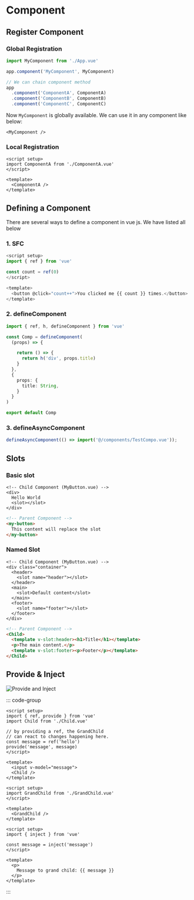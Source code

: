 # Component

## Register Component

### Global Registration

```ts
import MyComponent from './App.vue'

app.component('MyComponent', MyComponent)

// We can chain component method
app
  .component('ComponentA', ComponentA)
  .component('ComponentB', ComponentB)
  .component('ComponentC', ComponentC)
```

Now `MyComponent` is globally available. We can use it in any component like below:

```vue
<MyComponent />
```

### Local Registration

```vue
<script setup>
import ComponentA from './ComponentA.vue'
</script>

<template>
  <ComponentA />
</template>
```

## Defining a Component

There are several ways to define a component in vue js. We have listed all below

### 1. SFC

```ts
<script setup>
import { ref } from 'vue'

const count = ref(0)
</script>

<template>
  <button @click="count++">You clicked me {{ count }} times.</button>
</template>
```

### 2. defineComponent

```ts
import { ref, h, defineComponent } from 'vue'

const Comp = defineComponent(
  (props) => {

    return () => {
      return h('div', props.title)
    }
  },
  {
    props: {
      title: String,
    }
  }
)

export default Comp
```

### 3. defineAsyncComponent

```ts
defineAsyncComponent(() => import('@/components/TestCompo.vue'));
```

## Slots

### Basic slot

```html{4}
<!-- Child Component (MyButton.vue) -->
<div>
  Hello World
  <slot></slot>
</div>
```

```html
<!-- Parent Component -->
<my-button>
  This content will replace the slot
</my-button>
```

### Named Slot

```html{4,7,10}
<!-- Child Component (MyButton.vue) -->
<div class="container">
  <header>
    <slot name="header"></slot>
  </header>
  <main>
    <slot>Default content</slot>
  </main>
  <footer>
    <slot name="footer"></slot>
  </footer>
</div>
```

```html
<!-- Parent Component -->
<Child>
  <template v-slot:header><h1>Title</h1></template>
  <p>The main content.</p>
  <template v-slot:footer><p>Footer</p></template>
</Child>
```

## Provide & Inject

![Provide and Inject](https://vuejs.org/assets/provide-inject.tIACH1Z-.png)

::: code-group

```vue{2,8} [Parent.vue]
<script setup>
import { ref, provide } from 'vue'
import Child from './Child.vue'

// by providing a ref, the GrandChild
// can react to changes happening here.
const message = ref('hello')
provide('message', message)
</script>

<template>
  <input v-model="message">
  <Child />
</template>
```

```vue [Child.vue]
<script setup>
import GrandChild from './GrandChild.vue'
</script>

<template>
  <GrandChild />
</template>
```

```vue{2,4} [GrandChild.vue  ]
<script setup>
import { inject } from 'vue'

const message = inject('message')
</script>

<template>
  <p>
    Message to grand child: {{ message }}
  </p>
</template>
```

:::
